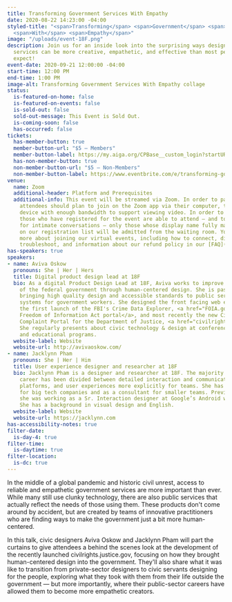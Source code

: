 ```yaml
---
title: Transforming Government Services With Empathy
date: 2020-08-22 14:23:00 -04:00
styled-title: "<span>Transforming</span> <span>Government</span> <span>Services</span>
  <span>With</span> <span>Empathy</span>"
image: "/uploads/event-18F.png"
description: Join us for an inside look into the surprising ways design for government
  services can be more creative, empathetic, and effective than most people would
  expect!
event-date: 2020-09-21 12:00:00 -04:00
start-time: 12:00 PM
end-time: 1:00 PM
image-alt: Transforming Government Services With Empathy collage
status:
  is-featured-on-home: false
  is-featured-on-events: false
  is-sold-out: false
  sold-out-message: This Event is Sold Out.
  is-coming-soon: false
  has-occurred: false
tickets:
  has-member-button: true
  member-button-url: "$5 — Members"
  member-button-label: https://my.aiga.org/CPBase__custom_login?startURL=%2Fsetup%2Fsecur%2FRemoteAccessAuthorizationPage.apexp%3Fsource%3DCAAAAXQYHYrAME8wMUgwMDAwMDA0Qzk1AAAA4oSo7dsFvNWljVNT_qsfuxQs1nosCCj7I-pZ0CbAdcTjfj4MatA1O6dMztneC6WADHGS1p3p_SBBKY6L6DpUeRrEN_vTj5c78IGUy-52CGe5-If6xmgyRNX_S4Xt4UBrHBFUrg9cNJ5wnhK3FXAd094Ptb9OoX1-rr3wutKAT0EGCOr45J-Yn0xf8B5GpwZjPjWnAZcLLZQgzTgMskdts0gKf1Zpw4T4u4a61QJVJlfy4lx7l0jpqcFzim5oda0k9MgeO5yx8AfQtXtRJKRyG1qhcmooVXJYcu3lu8wrsyN3aGsbYXc9vm8_mL6s13wWS3BUN_xz8UPLTX1QSC1oWcR2i9kPh8PpZ5qiedkdgPlGKKnUVRYtF0NUQSuFGR3-NIMPggWtiDWI9bx1-1v_31Q72YfHtyvACmRUGtp8A73OQEqu8B-bgL2dM-CTSx6xgNm1ZU2sNt7Rt2a6JCPP4wGnlESvAhORmuF2IDTP5UM3RTmrYObpbigkLRAa2-MT07d8cNQ1GGGL_rEZKxhHD0h1XWSbUX2NmC54OjM2y3NMc08t1aS7ZyRA4JZn7v_cX4xDUAhu3TOS8-rDU824hCTDA-nu1wXl9S71HajiyzWJhQS5nvWKFlAIe-kUu5VMFwmABnbzhBz2PKElCQupWXnV5YCPqQNGqDX5OF06t-sFRlLjjE7JhanrfVi2RbmsBWhsS12O9Wk-_5Jgctnd-gGjB8WFJrB0z7i2GThU6VSPlNliewn7nJxKQabsWfoOYLPwkh1Kpf4JmAH7729MvhrtN2V093KZfE9eYTAMDMDFfykKznbmRFAkgoY-hlN4yVkgudc09QTbuHZG7x1_vlJAGMFrs7BS5aKLFNw_hcEdl2O_kBUAgiRy2M6CkkkNAJxNSmOA4XWvN4HChSxtKLZlPZxDofOj0SvalBbvlbHV
  has-non-member-button: true
  non-member-button-url: "$5 — Non-Members"
  non-member-button-label: https://www.eventbrite.com/e/transforming-government-services-with-empathy-tickets-117861116773
venue:
  name: Zoom
  additional-header: Platform and Prerequisites
  additional-info: This event will be streamed via Zoom. In order to participate fully,
    attendees should plan to join on the Zoom app via their computer, tablet, or mobile
    device with enough bandwidth to support viewing video. In order to ensure only
    those who have registered for the event are able to attend — and to create space
    for intimate conversations — only those whose display name fully matches the name
    on our registration list will be admitted from the waiting room. You can find
    more about joining our virtual events, including how to connect, directions to
    troubleshoot, and information about our refund policy in our [FAQ](/faqs/).
has-speakers: true
speakers:
- name: Aviva Oskow
  pronouns: She | Her | Hers
  title: Digital product design lead at 18F
  bio: As a digital Product Design Lead at 18F, Aviva works to improve the user experience
    of the federal government through human-centered design. She is passionate about
    bringing high quality design and accessible standards to public services and improving
    systems for government workers. She designed the front facing web experience for
    the first launch of the FBI's Crime Data Explorer, <a href="FOIA.gov">the new
    Freedom of Information Act portal</a>, and most recently the new Civil Rights
    Complaint Portal for the Department of Justice, <a href="civilrights.justice.gov">civilrights.justice.gov</a>.
    She regularly presents about civic technology & design at conferences, universities,
    and educational programs.
  website-label: Website
  website-url: http://avivaoskow.com/
- name: Jacklynn Pham
  pronouns: She | Her | Him
  title: User experience designer and researcher at 18F
  bio: Jacklynn Pham is a designer and researcher at 18F. The majority of her design
    career has been divided between detailed interaction and communicating systems,
    platforms, and user experiences more explicitly for teams. She has worked internally
    for big tech companies and as a consultant for smaller teams. Previous to 18F,
    she was working as a Sr. Interaction designer at Google’s Android wearables team.
    She has a background in visual design and English.
  website-label: Website
  website-url: https://jacklynn.com
has-accessibility-notes: true
filter-date:
  is-day-4: true
filter-time:
  is-daytime: true
filter-location:
  is-dc: true
---
```


In the middle of a global pandemic and historic civil unrest, access to reliable and empathetic government services are more important than ever. While many still use clunky technology, there are also public services that actually reflect the needs of those using them. These products don't come around by accident, but are created by teams of innovative practitioners who are finding ways to make the government just a bit more human-centered.

In this talk, civic designers Aviva Oskow and Jacklynn Pham will part the curtains to give attendees a behind the scenes look at the development of the recently launched civilrights.justice.gov, focusing on how they brought human-centered design into the government. They'll also share what it was like to transition from private-sector designers to civic servants designing for the people, exploring what they took with them from their life outside the government — but more importantly, where their public-sector careers have allowed them to become more empathetic creators.